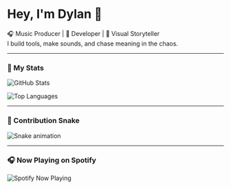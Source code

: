 # Hey, I'm Dylan 👋

🎧 Music Producer | 🧠 Developer | 🎨 Visual Storyteller  
I build tools, make sounds, and chase meaning in the chaos.

---

### 🚀 My Stats
![GitHub Stats](https://github-readme-stats.vercel.app/api?username=currentsuspect&show_icons=true&theme=tokyonight)

![Top Languages](https://github-readme-stats.vercel.app/api/top-langs/?username=currentsuspect&layout=compact&theme=tokyonight)

---

### 🐍 Contribution Snake
![Snake animation](https://github.com/currentsuspect/currentsuspect/blob/output/github-contribution-grid-snake.svg)

---

### 🎧 Now Playing on Spotify
![Spotify Now Playing](https://now-playing-6672.vercel.app)
